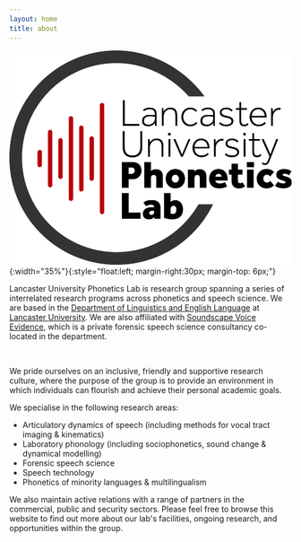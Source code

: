 ```yaml
---
layout: home
title: about
---
```


![logo](img/logo.jpg){:width="35%"}{:style="float:left; margin-right:30px; margin-top: 6px;"}


Lancaster University Phonetics Lab is research group spanning a series of interrelated research programs across phonetics and speech science. We are based in the [Department of Linguistics and English Language](https://www.lancaster.ac.uk/linguistics/) at [Lancaster University](https://www.lancaster.ac.uk). We are also affiliated with [Soundscape Voice Evidence](https://soundscapevoice.com), which is a private forensic speech science consultancy co-located in the department.

<br>

We pride ourselves on an inclusive, friendly and supportive research culture, where the purpose of the group is to provide an environment in which individuals can flourish and achieve their personal academic goals.

We specialise in the following research areas:

* Articulatory dynamics of speech (including methods for vocal tract imaging & kinematics)
* Laboratory phonology (including sociophonetics, sound change & dynamical modelling)
* Forensic speech science
* Speech technology
* Phonetics of minority languages & multilingualism

We also maintain active relations with a range of partners in the commercial, public and security sectors. Please feel free to browse this website to find out more about our lab's facilities, ongoing research, and opportunities within the group.